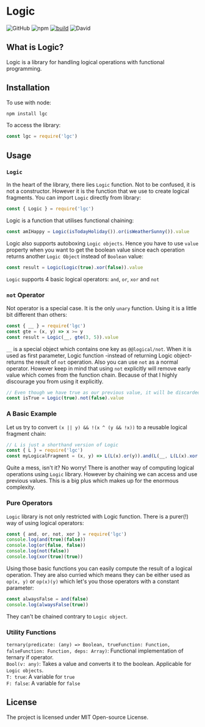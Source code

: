 # Logic
![GitHub](https://img.shields.io/github/license/MuhammedBeraKoc/logic?color=f72585)
![npm](https://img.shields.io/npm/v/lgc?color=4361ee)
[![build](https://circleci.com/gh/MuhammedBeraKoc/logic.svg?style=shield)](https://app.circleci.com/pipelines/github/MuhammedBeraKoc/logic)
![David](https://img.shields.io/david/dev/MuhammedBeraKoc/logic)

## What is Logic?
Logic is a library for handling logical operations with functional programming.

## Installation
To use with node:
```bash
npm install lgc
```
To access the library:
```js
const lgc = require('lgc')
```

## Usage
### `Logic`
In the heart of the library, there lies `Logic` function. Not to be confused, it is not a constructor. However it is the function that we use to create logical fragments. You can import `Logic` directly from library:
```js
const { Logic } = require('lgc')
```
Logic is a function that utilises functional chaining:
```js
const amIHappy = Logic(isTodayHoliday()).or(isWeatherSunny()).value
```
Logic also supports autoboxing `Logic objects`. Hence you have to use `value` property when you want to get the boolean value since each operation returns another `Logic Object` instead of `Boolean` value:
```js
const result = Logic(Logic(true).xor(false)).value
```
`Logic` supports 4 basic logical operators: `and`, `or`, `xor` and `not`
### `not` Operator
Not operator is a special case. It is the only `unary` function. Using it is a little bit different than others:
```js
const { __ } = require('lgc')
const gte = (x, y) => x >= y
const result = Logic(__, gte(3, 5)).value
```
`__` is a special object which contains one key as `@@logical/not`. When it is used as first parameter, Logic function -instead of returning Logic object- returns the result of `not` operation. Also you can use `not` as a normal operator. However keep in mind that using `not` explicitly will remove early value which comes from the function chain. Because of that I highly discourage you from using it explicitly.
```js
// Even though we have true as our previous value, it will be discarded in not operation
const isTrue = Logic(true).not(false).value
```
### A Basic Example
Let us try to convert `(x || y) && !(x ^ (y && !x))` to a reusable logical fragment chain:
```js
// L is just a shorthand version of Logic
const { L } = require('lgc')
const myLogicalFragment = (x, y) => L(L(x).or(y)).and(L(__, L(L(x).xor(L(y).and(L(__, x))))))
```
Quite a mess, isn't it? No worry! There is another way of computing logical operations using `Logic` library. However by chaining we can access and use previous values. This is a big plus which makes up for the enormous complexity.
### Pure Operators
`Logic` library is not only restricted with Logic function. There is a purer(!) way of using logical operators:
```js
const { and, or, not, xor } = require('lgc')
console.log(and(true)(false))
console.log(or(false, false))
console.log(not(false))
console.log(xor(true)(true))
```
Using those basic functions you can easily compute the result of a logical operation. They are also curried which means they can be either used as `op(x, y)` or `op(x)(y)` which let's you those operators with a constant parameter:
```js
const alwaysFalse = and(false)
console.log(alwaysFalse(true))
```
They can't be chained contrary to `Logic object`. 
### Utility Functions
`ternary(predicate: (any) => Boolean, trueFunction: Function, falseFunction: Function, deps: Array)`: Functional implementation of ternary if operator.  
`Bool(v: any)`: Takes a value and converts it to the boolean. Applicable for `Logic objects`.  
`T: true`: A variable for `true`  
`F: false`: A variable for `false`

## License
The project is licensed under MIT Open-source License.
